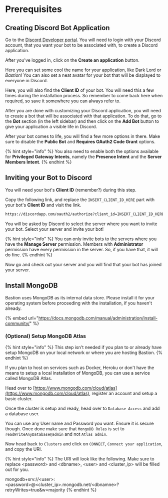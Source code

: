 # Prerequisites

## Creating Discord Bot Application

Go to the [Discord Developer portal](https://discordapp.com/developers/applications/). You will need to login with your Discord account, that you want your bot to be associated with, to create a Discord application.

After you've logged in, click on the **Create an application** button.

Here you can set some cool the name for your application, like Dark Lord or _Bastion!_ You can also set a neat avatar for your bot that will be displayed to everyone in Discord.

Here, you will also find the **Client ID** of your bot. You will need this a few times during the installation process. So remember to come back here when required, so save it somewhere you can always refer to.

After you are done with customizing your Discord application, you will need to create a bot that will be associated with that application. To do that, go to the **Bot** section \(in the left sidebar\) and then click on the **Add Bot** button to give your application a visible life in Discord.

After your bot comes to life, you will find a few more options in there. Make sure to disable the **Public Bot** and **Requires OAuth2 Code Grant** options.

{% hint style="info" %}
You also need to enable both the options available for **Privileged Gateway Intents**, namely the **Presence Intent** and the **Server Members Intent**.
{% endhint %}

## Inviting your Bot to Discord

You will need your bot's **Client ID** \(remember?\) during this step.

Copy the following link, and replace the `INSERT_CLIENT_ID_HERE` part with your bot's **Client ID** and visit the link.

```diff
https://discordapp.com/oauth2/authorize?client_id=INSERT_CLIENT_ID_HERE&scope=bot&permissions=8
```

You will be asked by Discord to select the server where you want to invite your bot. Select your server and invite your bot!

{% hint style="info" %}
You can only invite bots to the servers where you have the **Manage Server** permission. Members with **Administrator** permission have every permission in the server. So, if you have that, it will do fine.
{% endhint %}

Now go and check out your server and you will find that your bot has joined your server.

## Install MongoDB

Bastion uses MongoDB as its internal data store. Please install it for your operating system before proceeding with the installation, if you haven't already.

{% embed url="https://docs.mongodb.com/manual/administration/install-community/" %}

### \(Optional\) Setup MongoDB Atlas

{% hint style="info" %}
This step isn't needed if you plan to or already have setup MongoDB on your local network or where you are hosting Bastion.
{% endhint %}

If you plan to host on services such as Docker, Heroku or don't have the means to setup a local installation of MongoDB, you can use a service called MongoDB Atlas.

Head over to [https://www.mongodb.com/cloud/atlas](https://www.mongodb.com/cloud/atlas), register an account and setup a basic cluster.

Once the cluster is setup and ready, head over to `Database Access` and add a database user.

You can use any User name and Password you want. Ensure it is secure though. Once done make sure that `MongoDB Roles` is set to  `readWriteAnyDatabase@admin` and not `Atlas admin`.

Now head back to `Clusters` and click on `CONNECT`, `Connect your application`, and copy the URI.

{% hint style="info" %}
The URI will look like the following. Make sure to replace &lt;password&gt; and &lt;dbname&gt;, &lt;user&gt; and &lt;cluster\_ip&gt; will be filled out for you.

mongodb+srv://&lt;user&gt;:&lt;password&gt;@&lt;cluster\_ip&gt;.mongodb.net/&lt;dbnamne&gt;?retryWrites=true&w=majority
{% endhint %}

